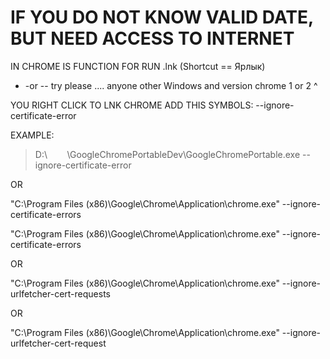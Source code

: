 # IF YOU DO NOT KNOW VALID DATE, BUT NEED ACCESS TO INTERNET

IN CHROME IS FUNCTION FOR RUN .lnk (Shortcut == Ярлык)
 
- -or -- try please .... anyone other Windows and version chrome
1  or 2 ^



YOU RIGHT CLICK TO LNK CHROME ADD THIS SYMBOLS: --ignore-certificate-error

EXAMPLE:

> D:\        \GoogleChromePortableDev\GoogleChromePortable.exe --ignore-certificate-error



OR

"C:\Program Files (x86)\Google\Chrome\Application\chrome.exe" --ignore-certificate-errors


"C:\Program Files (x86)\Google\Chrome\Application\chrome.exe" --ignore-certificate-errors

OR

"C:\Program Files (x86)\Google\Chrome\Application\chrome.exe" --ignore-urlfetcher-cert-requests



OR

"C:\Program Files (x86)\Google\Chrome\Application\chrome.exe" --ignore-urlfetcher-cert-request
